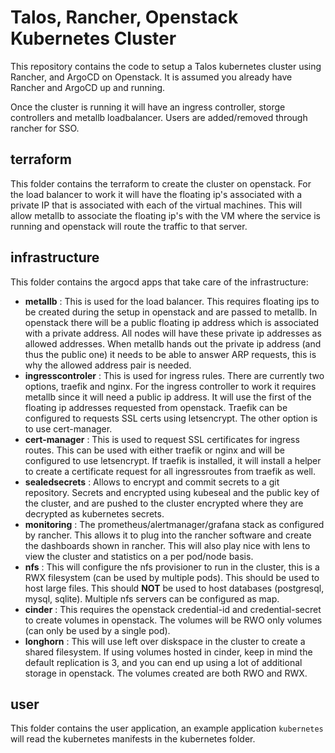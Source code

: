 # Talos, Rancher, Openstack Kubernetes Cluster

This repository contains the code to setup a Talos kubernetes cluster using Rancher, and ArgoCD on Openstack. It is assumed you already have Rancher and ArgoCD up and running. 

Once the cluster is running it will have an ingress controller, storge controllers and metallb loadbalancer. Users are added/removed through rancher for SSO.

## terraform

This folder contains the terraform to create the cluster on openstack. For the load balancer to work it will have the floating ip's associated with a private IP that is associated with each of the virtual machines. This will allow metallb to associate the floating ip's with the VM where the service is running and openstack will route the traffic to that server.

## infrastructure

This folder contains the argocd apps that take care of the infrastructure:

- **metallb** : This is used for the load balancer. This requires floating ips to be created during the setup in openstack and are passed to metallb. In openstack there will be a public floating ip address which is associated with a private address. All nodes will have these private ip addresses as allowed addresses. When metallb hands out the private ip address (and thus the public one) it needs to be able to answer ARP requests, this is why the allowed address pair is needed.
- **ingresscontroler** : This is used for ingress rules. There are currently two options, traefik and nginx. For the ingress controller to work it requires metallb since it will need a public ip address. It will use the first of the floating ip addresses requested from openstack. Traefik can be configured to requests SSL certs using letsencrypt. The other option is to use cert-manager.
- **cert-manager** : This is used to request SSL certificates for ingress routes. This can be used with either traefik or nginx and will be configured to use letsencrypt. If traefik is installed, it will install a helper to create a certificate request for all ingressroutes from traefik as well.
- **sealedsecrets** : Allows to encrypt and commit secrets to a git repository. Secrets and encrypted using kubeseal and the public key of the cluster, and are pushed to the cluster encrypted where they are decrypted as kubernetes secrets.
- **monitoring** : The prometheus/alertmanager/grafana stack as configured by rancher. This allows it to plug into the rancher software and create the dashboards shown in rancher. This will also play nice with lens to view the cluster and statistics on a per pod/node basis.
- **nfs** : This will configure the nfs provisioner to run in the cluster, this is a RWX filesystem (can be used by multiple pods). This should be used to host large files. This should **NOT** be used to host databases (postgresql, mysql, sqlite). Multiple nfs servers can be configured as map.
- **cinder** : This requires the openstack credential-id and credential-secret to create volumes in openstack. The volumes will be RWO only volumes (can only be used by a single pod).
- **longhorn** : This will use left over diskspace in the cluster to create a shared filesystem. If using volumes hosted in cinder, keep in mind the default replication is 3, and you can end up using a lot of additional storage in openstack. The volumes created are both RWO and RWX.

## user

This folder contains the user application, an example application `kubernetes` will read the kubernetes manifests in the kubernetes folder.

